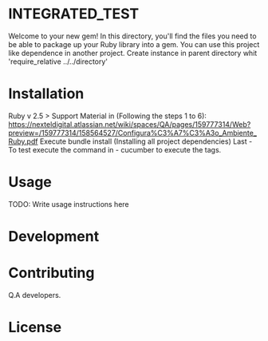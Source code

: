 # INTEGRATED_TEST

Welcome to your new gem! In this directory, you'll find the files you need to be able to package up your Ruby library into a gem. You can use this project like dependence in another project. Create instance in parent directory whit 'require_relative ../../directory'


# Installation

Ruby v 2.5 >
Support Material in (Following the steps 1 to 6):
https://nexteldigital.atlassian.net/wiki/spaces/QA/pages/159777314/Web?preview=/159777314/158564527/Configura%C3%A7%C3%A3o_Ambiente_Ruby.pdf
Execute bundle install (Installing all project dependencies)
Last - To test execute the command in - cucumber to execute the tags.


# Usage

TODO: Write usage instructions here


# Development


# Contributing

Q.A developers.


# License